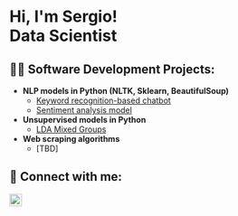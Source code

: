 <h1>Hi, I'm Sergio! <br/>Data Scientist</h1>

<h2>👨‍💻 Software Development Projects:</h2>

- <b>NLP models in Python (NLTK, Sklearn, BeautifulSoup)</b>
  - [Keyword recognition-based chatbot](https://github.com/SergioCanoV/KeywordRecognitionBasedChatbot) <b><i></b></i>
  - [Sentiment analysis model]() <b><i></b></i>
- <b>Unsupervised models in Python</b>
  - [LDA Mixed Groups](https://github.com/SergioCanoV/LDA_Mixed_Groups) <b><i></b></i>
- <b>Web scraping algorithms</b>
  - [TBD]
 
<h2> 🤳 Connect with me:</h2>

[<img align="left" alt="SergioCano | LinkedIn" width="22px" src="https://cdn.jsdelivr.net/npm/simple-icons@v3/icons/linkedin.svg" />][linkedin]

[linkedin]: https://www.linkedin.com/in/sergio-cano-3760a793/

<!--
**joshmadakor1/joshmadakor1** is a ✨ _special_ ✨ repository because its `README.md` (this file) appears on your GitHub profile.

Here are some ideas to get you started:

- 🔭 I’m currently working on ...
- 🌱 I’m currently learning ...
- 👯 I’m looking to collaborate on ...
- 🤔 I’m looking for help with ...
- 💬 Ask me about ...
- 📫 How to reach me: ...
- 😄 Pronouns: ...
- ⚡ Fun fact: ...
-->
